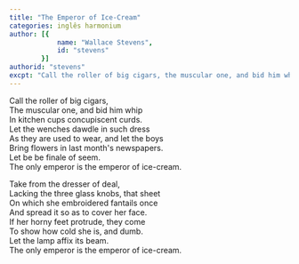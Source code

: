 ```yaml
---
title: "The Emperor of Ice-Cream"
categories: inglês harmonium
author: [{
			name: "Wallace Stevens",
			id: "stevens"
		}]
authorid: "stevens"
excpt: "Call the roller of big cigars, the muscular one, and bid him whip"
---
```

Call the roller of big cigars, \
The muscular one, and bid him whip \
In kitchen cups concupiscent curds. \
Let the wenches dawdle in such dress \
As they are used to wear, and let the boys \
Bring flowers in last month's newspapers. \
Let be be finale of seem. \
The only emperor is the emperor of ice-cream.

Take from the dresser of deal, \
Lacking the three glass knobs, that sheet \
On which she embroidered fantails once \
And spread it so as to cover her face. \
If her horny feet protrude, they come \
To show how cold she is, and dumb. \
Let the lamp affix its beam. \
The only emperor is the emperor of ice-cream.